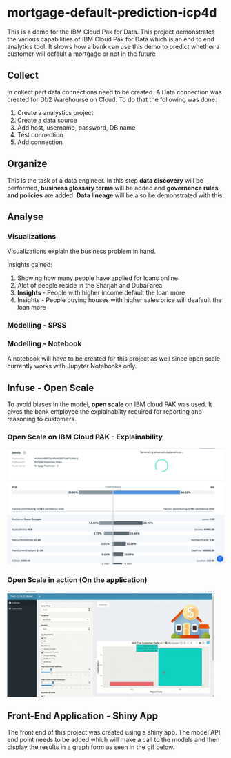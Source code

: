 # mortgage-default-prediction-icp4d
This is a demo for the IBM Cloud Pak for Data. This project demonstrates the various capabilities of IBM Cloud Pak for Data which is an end to end analytics tool. It shows how a bank can use this demo to predict whether a customer will default a mortgage or not in the future 

## Collect 

In collect part data connections need to be created. A Data connection was created for Db2 Warehourse on Cloud. To do that the following was done: 
1. Create a analystics project 
2. Create a data source  
3. Add host, username, password, DB name 
4. Test connection 
5. Add connection

## Organize 

This is the task of a data engineer. In this step <b>data discovery</b> will be performed, <b>business glossary terms</b> will be added and <b>governence rules and policies</b> are added. <b>Data lineage</b> will be also be demonstrated with this. 


## Analyse  

### Visualizations 
Visualizations explain the business problem in hand.

Insights gained:
1. Showing how many people have applied for loans online
2. Alot of people reside in the Sharjah and Dubai area
3. <b>Insights </b> - People with higher income default the loan more
4. </b> Insights </b> - People buying houses with higher sales price will deafault the loan more 

### Modelling - SPSS 

### Modelling - Notebook 

A notebook will have to be created for this project as well since open scale currently works with Jupyter Notebooks only.

## Infuse - Open Scale 
To avoid biases in the model, <b>open scale</b> on IBM cloud PAK was used. It gives the bank employee the explainabilty required for reporting and reasoning to customers.  

### Open Scale on IBM Cloud PAK - Explainability 
<img src = "https://github.com/anchalbhalla/mortgage-default-prediction-icp4d/blob/master/gifs/Screenshot%202019-04-17%20at%2011.01.28%20PM.png" >

### Open Scale in action (On the application)
<img src= "https://github.com/anchalbhalla/mortgage-default-prediction-icp4d/blob/master/gifs/openscale.gif">

## Front-End Application - Shiny App 

The front end of this project was created using a shiny app. The model API end point needs to be added which will make a call to the models and then display the results in a graph form as seen in the gif below.

